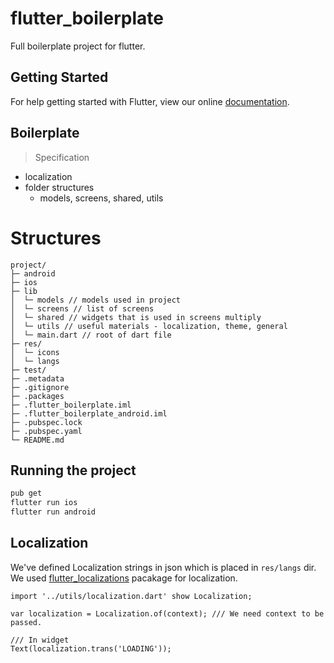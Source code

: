 # flutter_boilerplate

Full boilerplate project for flutter.

## Getting Started

For help getting started with Flutter, view our online
[documentation](https://flutter.io/).

## Boilerplate
> Specification
* localization
* folder structures
  - models, screens, shared, utils 

# Structures
```text
project/
├─ android
├─ ios
├─ lib
│  └─ models // models used in project
│  └─ screens // list of screens
│  └─ shared // widgets that is used in screens multiply
│  └─ utils // useful materials - localization, theme, general
│  └─ main.dart // root of dart file
├─ res/
│  └─ icons
│  └─ langs
├─ test/
├─ .metadata
├─ .gitignore
├─ .packages
├─ .flutter_boilerplate.iml
├─ .flutter_boilerplate_android.iml
├─ .pubspec.lock
├─ .pubspec.yaml
└─ README.md
```

## Running the project
```sh
pub get
flutter run ios
flutter run android
```

## Localization
We've defined Localization strings in json which is placed in `res/langs` dir.
We used [flutter_localizations](https://flutter.io/tutorials/internationalization/#setting-up) pacakage for localization.
```
import '../utils/localization.dart' show Localization;

var localization = Localization.of(context); /// We need context to be passed.

/// In widget
Text(localization.trans('LOADING'));
```
